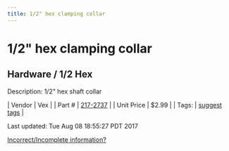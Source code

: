 ```yaml
---
title: 1/2" hex clamping collar
---
```


# 1/2" hex clamping collar
## Hardware / 1/2 Hex
Description: 	1/2" hex shaft collar 

| Vendor | Vex | 
| Part # | [217-2737](http://www.vexrobotics.com/vexpro/hardware/shaft-collars.html) | 
| Unit Price | $2.99 | 
| Tags: | [suggest tags](https://docs.google.com/forms/d/e/1FAIpQLSeWyY8v3RgOty-MyWmh9U0iivNYN_molChYyS-0U-o-kOAv_g/viewform) | 

Last updated: Tue Aug 08 18:55:27 PDT 2017

 [Incorrect/Incomplete information?](https://docs.google.com/forms/d/e/1FAIpQLSeWyY8v3RgOty-MyWmh9U0iivNYN_molChYyS-0U-o-kOAv_g/viewform)